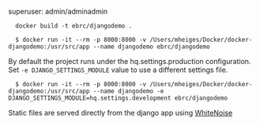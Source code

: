 superuser: admin/adminadmin

      docker build -t ebrc/djangodemo .

      $ docker run -it --rm -p 8000:8000 -v /Users/mheiges/Docker/docker-djangodemo:/usr/src/app --name djangodemo ebrc/djangodemo

By default the project runs under the hq.settings.production configuration. Set `-e DJANGO_SETTINGS_MODULE` value to use a different settings file.

      $ docker run -it --rm -p 8000:8000 -v /Users/mheiges/Docker/docker-djangodemo:/usr/src/app --name djangodemo -e DJANGO_SETTINGS_MODULE=hq.settings.development ebrc/djangodemo


Static files are served directly from the django app using [WhiteNoise](http://whitenoise.evans.io/)